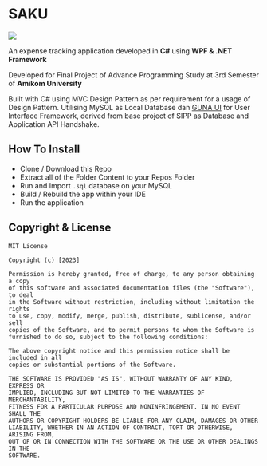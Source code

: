 
# SAKU
**![](https://lh4.googleusercontent.com/sGB67VoIF3Dj9liEG184EPo6uHUUeTFy-fSHxMJo5A903sMFlQkHsGadTH1DvxyS2B9PWOJV2VSU_l5F461NEh9BUNF9hCcjVIlA07zE7dEbr-OwY8lb_vCcs7dsQ6-z0rKLIbZu3OICUXOyvvlxVV_Uv6yRagLYiYgv5RLn_ePMUG9Y1FCR8CcDRD6aVQ)**

An expense tracking application developed in **C#** using **WPF &amp; .NET Framework**

Developed for Final Project of Advance Programming Study at 3rd Semester of **Amikom University**

Built with C# using MVC Design Pattern as per requirement for a usage of Design Pattern.
Utilising MySQL as Local Database dan [GUNA UI](https://gunaui.com/) for User Interface Framework, derived from base project of SIPP as Database and Application API Handshake.

## How To Install

 - Clone / Download this Repo
 - Extract all of the Folder Content to your Repos Folder
 - Run and Import `.sql` database on your MySQL
 - Build / Rebuild the app within your IDE
 - Run the application

## Copyright & License

    MIT License

    Copyright (c) [2023]
    
    Permission is hereby granted, free of charge, to any person obtaining a copy
    of this software and associated documentation files (the "Software"), to deal
    in the Software without restriction, including without limitation the rights
    to use, copy, modify, merge, publish, distribute, sublicense, and/or sell
    copies of the Software, and to permit persons to whom the Software is
    furnished to do so, subject to the following conditions:
    
    The above copyright notice and this permission notice shall be included in all
    copies or substantial portions of the Software.
    
    THE SOFTWARE IS PROVIDED "AS IS", WITHOUT WARRANTY OF ANY KIND, EXPRESS OR
    IMPLIED, INCLUDING BUT NOT LIMITED TO THE WARRANTIES OF MERCHANTABILITY,
    FITNESS FOR A PARTICULAR PURPOSE AND NONINFRINGEMENT. IN NO EVENT SHALL THE
    AUTHORS OR COPYRIGHT HOLDERS BE LIABLE FOR ANY CLAIM, DAMAGES OR OTHER
    LIABILITY, WHETHER IN AN ACTION OF CONTRACT, TORT OR OTHERWISE, ARISING FROM,
    OUT OF OR IN CONNECTION WITH THE SOFTWARE OR THE USE OR OTHER DEALINGS IN THE
    SOFTWARE.

